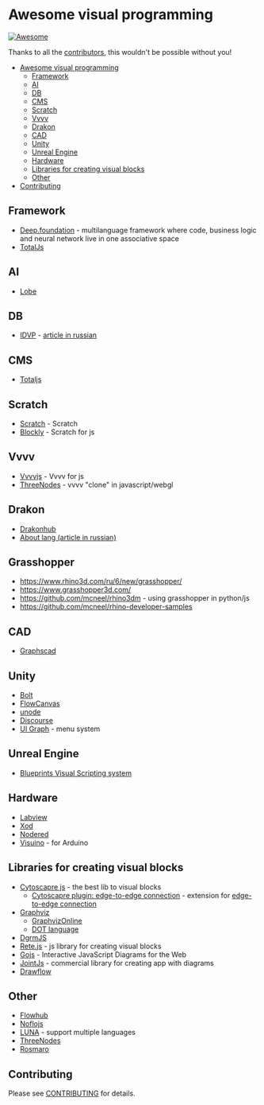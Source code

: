 # Awesome visual programming

[![Awesome](https://cdn.rawgit.com/sindresorhus/awesome/d7305f38d29fed78fa85652e3a63e154dd8e8829/media/badge.svg)](https://github.com/sindresorhus/awesome)

Thanks to all the [contributors](https://github.com/suenot/awesome-visual-programming/graphs/contributors), this wouldn't be possible without you!

- [Awesome visual programming](#awesome-visual-programming)
  - [Framework](#framework)
  - [AI](#ai)
  - [DB](#db)
  - [CMS](#cms)
  - [Scratch](#scratch)
  - [Vvvv](#vvvv)
  - [Drakon](#drakon)
  - [CAD](#cad)
  - [Unity](#unity)
  - [Unreal Engine](#unreal-engine)
  - [Hardware](#hardware)
  - [Libraries for creating visual blocks](#libraries-for-creating-visual-blocks)
  - [Other](#other)
- [Contributing](#contributing)

## Framework

- [Deep.foundation](https://deep.foundation/) - multilanguage framework where code, business logic and neural network live in one associative space
- [TotalJs](https://www.totaljs.com/flow/)

## AI

- [Lobe](https://lobe.ai/)

## DB

- [IDVP](https://idvp.io) - [article in russian](https://vk.com/@istary-its-alive)

## CMS

- [Totaljs](https://www.totaljs.com/flow/)

## Scratch

- [Scratch](https://scratch.mit.edu/) - Scratch
- [Blockly](https://developers.google.com/blockly/) - Scratch for js

## Vvvv

- [Vvvvjs](http://lab.vvvvjs.com/) - Vvvv for js
- [ThreeNodes](https://github.com/idflood/ThreeNodes.js) - vvvv "clone" in javascript/webgl

## Drakon

- [Drakonhub](https://drakonhub.com/en/drakon)
- [About lang (article in russian)](https://habr.com/ru/post/345320/)

## Grasshopper

- https://www.rhino3d.com/ru/6/new/grasshopper/
- https://www.grasshopper3d.com/
- https://github.com/mcneel/rhino3dm - using grasshopper in python/js
- https://github.com/mcneel/rhino-developer-samples

## CAD

- [Graphscad](http://graphscad.blogspot.com/)

## Unity

- [Bolt](https://assetstore.unity.com/packages/tools/visual-scripting/bolt-87491)
- [FlowCanvas](https://assetstore.unity.com/packages/tools/visual-scripting/flowcanvas-33903)
- [unode](https://assetstore.unity.com/packages/tools/visual-scripting/unode-visual-scripting-101176)
- [Discourse](https://assetstore.unity.com/packages/tools/visual-scripting/discourse-146948)
- [UI Graph](https://assetstore.unity.com/packages/tools/visual-scripting/ui-graph-a-menu-system-for-unity-151846) - menu system

## Unreal Engine
- [Blueprints Visual Scripting system](https://docs.unrealengine.com/en-US/Engine/Blueprints/index.html)

## Hardware

- [Labview](https://www.ni.com/ru-ru/shop/labview/labview-nxg.html)
- [Xod](https://xod.io/)
- [Nodered](https://nodered.org/)
- [Visuino](https://www.visuino.com/) - for Arduino

## Libraries for creating visual blocks
- [Cytoscapre js](https://js.cytoscape.org/) - the best lib to visual blocks
  - [Cytoscapre plugin: edge-to-edge connection](https://github.com/dmx-systems/cytoscape-edge-connections) - extension for [edge-to-edge connection](https://github.com/cytoscape/cytoscape.js/issues/1217)
- [Graphviz](https://graphviz.org)
  - [GraphvizOnline](https://dreampuf.github.io/GraphvizOnline/)
  - [DOT language](https://graphviz.org/doc/info/lang.html)
- [DgrmJS](https://github.com/AlexeyBoiko/DgrmJS)
- [Rete.js](https://rete.js.org/#/docs) - js library for creating visual blocks
- [Gojs](https://gojs.net/latest/samples/index.html) - Interactive JavaScript Diagrams for the Web
- [JointJs](https://www.jointjs.com/) - commercial library for creating app with diagrams
- [Drawflow](https://github.com/jerosoler/Drawflow)

## Other

- [Flowhub](https://flowhub.io/)
- [Noflojs](https://noflojs.org/)
- [LUNA](https://luna-lang.org/) - support multiple languages
- [ThreeNodes](https://github.com/idflood/ThreeNodes.js)
- [Rosmaro](https://rosmaro.js.org/)

## Contributing

Please see [CONTRIBUTING](https://github.com/suenot/awesome-visual-programming/blob/master/CONTRIBUTING.md) for details.
